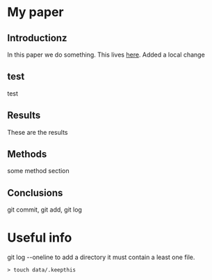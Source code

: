 # My paper

## Introductionz

In this paper we do something.
This lives [here](https://github.com/ggrimes/paper).
Added a local change

## test

test

## Results

These are the results

## Methods

some  method section


## Conclusions

git commit, git add, git log


# Useful info
git log --oneline
to add a directory it must contain a least one file.
```
> touch data/.keepthis
```
